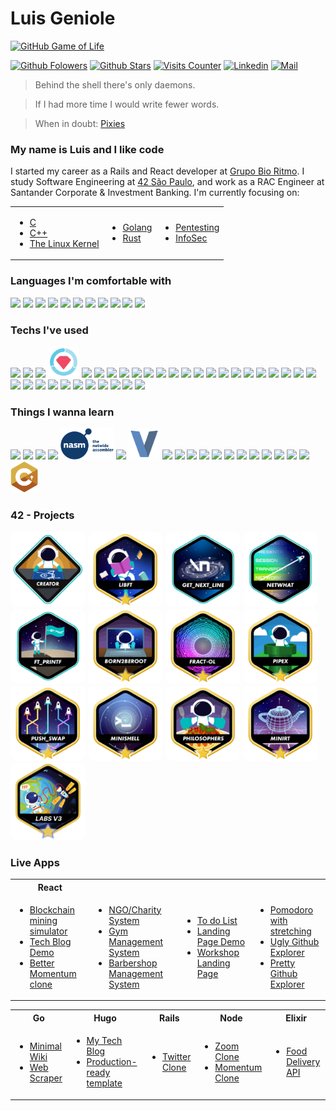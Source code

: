# Luis Geniole

[![GitHub Game of Life](https://github4life.herokuapp.com/librity.gif?z=6)](https://github.com/ethomson/github4life)

[![Github Folowers](https://img.shields.io/github/followers/librity?label=Followers&style=flat)](https://github.com/librity?tab=followers)
[![Github Stars](https://img.shields.io/github/stars/librity?label=Stars&style=flat)](https://github.com/librity?tab=repositories)
[![Visits Counter](https://visitor-badge.glitch.me/badge?page_id=librity.librity)](https://github.com/librity)
[![Linkedin](https://img.shields.io/badge/-Luis%20Geniole-blue?style=flat-square&logo=linkedin&logoColor=white)](https://www.linkedin.com/in/luis-geniole)
[![Mail](https://img.shields.io/badge/-luis.geniole@gmail.com-gray?style=flat-square&logo=gmail&logoColor=red)](mailto:luis.geniole@gmail.com)

> Behind the shell there's only daemons.

> If I had more time I would write fewer words.

> When in doubt: [Pixies](https://www.youtube.com/watch?v=3Ep8X38tjTg&list=PLPHtlE3wckGN4VK-lH0sLBWDd7BQSDIob)

### My name is Luis and I like code

I started my career as a Rails and React developer at [Grupo Bio Ritmo](https://github.com/bioritmo).
I study Software Engineering at [42 São Paulo](https://www.42sp.org.br/),
and work as a RAC Engineer at Santander Corporate & Investment Banking.
I'm currently focusing on:

<table><tr>
<td>

- [C](https://devdocs.io/c)
- [C++](https://devdocs.io/cpp)
- [The Linux Kernel](https://github.com/torvalds/linux)

</td>
<td>

- [Golang](https://golang.org/doc)
- [Rust](https://doc.rust-lang.org/std/index.html)

</td>
<td>

- [Pentesting](https://www.youtube.com/channel/UCa6eh7gCkpPo5XXUDfygQQA)
- [InfoSec](https://www.cve.org/)

</td>
</tr></table>

### Languages I'm comfortable with

[<code><img height="50" src="https://upload.wikimedia.org/wikipedia/commons/3/35/The_C_Programming_Language_logo.svg"></code>](https://devdocs.io/c/)
[<code><img height="50" src="https://upload.wikimedia.org/wikipedia/commons/1/18/ISO_C%2B%2B_Logo.svg"></code>](https://isocpp.org/std/the-standard)
[<code><img height="50" src="https://upload.wikimedia.org/wikipedia/commons/2/21/Matlab_Logo.png"></code>](https://www.mathworks.com/help/matlab/)
[<code><img height="50" src="https://www.vectorlogo.zone/logos/javascript/javascript-horizontal.svg"></code>](https://developer.mozilla.org/en-US/docs/Web/JavaScript/Reference)
[<code><img height="50" src="https://www.vectorlogo.zone/logos/typescriptlang/typescriptlang-ar21.svg"></code>](https://www.typescriptlang.org/docs)
[<code><img height="50" src="https://www.vectorlogo.zone/logos/elixir-lang/elixir-lang-ar21.svg"></code>](https://hexdocs.pm/elixir/Kernel.html)
[<code><img height="50" src="https://www.vectorlogo.zone/logos/ruby-lang/ruby-lang-horizontal.svg"></code>](https://www.ruby-lang.org/en/documentation/)
[<code><img height="50" src="https://www.vectorlogo.zone/logos/python/python-ar21.svg"></code>](https://www.python.org/doc/)
[<code><img height="50" src="https://www.vectorlogo.zone/logos/gnu_bash/gnu_bash-ar21.svg"></code>](https://devdocs.io/bash/)
[<code><img height="50" src="https://www.vectorlogo.zone/logos/golang/golang-ar21.svg"></code>](https://golang.org/doc/)
[<code><img height="50" src="https://www.vectorlogo.zone/logos/scala-lang/scala-lang-ar21.svg"></code>](https://docs.scala-lang.org/)

### Techs I've used

[<code><img height="50" src="https://www.vectorlogo.zone/logos/apache_spark/apache_spark-ar21.svg"></code>](https://spark.apache.org/documentation.html)
[<code><img height="50" src="https://cdn-images-1.medium.com/max/1600/1*W9maDRfdQbydm_aECrzAiQ.png"></code>](https://hexdocs.pm/phoenix/Phoenix.html)
[<code><img height="50" src="https://raw.githubusercontent.com/detain/svg-logos/780f25886640cef088af994181646db2f6b1a3f8/svg/rails-1.svg"></code>](https://guides.rubyonrails.org/)
[<code><img height="50" src="https://raw.githubusercontent.com/vscode-icons/vscode-icons/master/icons/file_type_rspec.svg"></code>](https://relishapp.com/rspec)
[<code><img height="50" src="https://www.vectorlogo.zone/logos/nodejs/nodejs-horizontal.svg"></code>](https://nodejs.org/en/docs/)
[<code><img height="50" src="https://www.vectorlogo.zone/logos/expressjs/expressjs-ar21.svg"></code>](https://expressjs.com/en/4x/api.html)
[<code><img height="50" src="https://d33wubrfki0l68.cloudfront.net/72901cd2af29b26e7000165d9cb90366820717a1/dd121/writing/graphql-with-next-js-and-apollo/nextjs.svg"></code>](https://nextjs.org/docs)
[<code><img height="50" src="https://www.vectorlogo.zone/logos/js_webpack/js_webpack-ar21.svg"></code>](https://webpack.js.org/concepts/)
[<code><img height="50" src="https://www.vectorlogo.zone/logos/reactjs/reactjs-ar21.svg"></code>](https://reactjs.org/docs/getting-started.html)
[<code><img height="50" src="https://www.vectorlogo.zone/logos/jestjsio/jestjsio-ar21.svg"></code>](https://jestjs.io/docs/en/getting-started.html)
[<code><img height="50" src="https://www.vectorlogo.zone/logos/socketio/socketio-ar21.svg"></code>](https://socket.io/docs/)
[<code><img height="50" src="https://www.vectorlogo.zone/logos/graphql/graphql-ar21.svg"></code>](https://graphql.org/learn/)
[<code><img height="50" src="https://www.vectorlogo.zone/logos/getbootstrap/getbootstrap-ar21.svg"></code>](https://getbootstrap.com/docs/4.1/getting-started/introduction/)
[<code><img height="50" src="https://www.vectorlogo.zone/logos/sass-lang/sass-lang-ar21.svg"></code>](https://sass-lang.com/documentation)
[<code><img height="50" src="https://www.vectorlogo.zone/logos/docker/docker-ar21.svg"></code>](https://docs.docker.com/compose/)
[<code><img height="50" src="https://www.vectorlogo.zone/logos/redis/redis-ar21.svg"></code>](https://redis.io/documentation)
[<code><img height="50" src="https://www.vectorlogo.zone/logos/sequelizejs/sequelizejs-ar21.svg"></code>](https://sequelize.org/master/)
[<code><img height="50" src="https://raw.githubuserconhttps://docs.scala-lang.org/tent.com/typeorm/typeorm/master/resources/logo_big.png"></code>](https://typeorm.io/)
[<code><img height="50" src="https://www.vectorlogo.zone/logos/adonisjs/adonisjs-ar21.svg"></code>](https://adonisjs.com/docs/4.1/lucid)
[<code><img height="50" src="https://www.vectorlogo.zone/logos/postgresql/postgresql-horizontal.svg"></code>](https://www.postgresql.org/docs/)
[<code><img height="50" src="https://www.vectorlogo.zone/logos/mysql/mysql-horizontal.svg"></code>](https://dev.mysql.com/doc/)
[<code><img height="50" src="https://www.vectorlogo.zone/logos/sqlite/sqlite-ar21.svg"></code>](https://sqlite.org/docs.html)
[<code><img height="50" src="https://www.vectorlogo.zone/logos/git-scm/git-scm-ar21.svg"></code>](https://git-scm.com/doc)
[<code><img height="50" src="https://www.vectorlogo.zone/logos/github/github-ar21.svg"></code>](https://docs.github.com/en)
[<code><img height="50" src="https://www.vectorlogo.zone/logos/commonmark/commonmark-ar21.svg"></code>](https://www.markdownguide.org/getting-started)
[<code><img height="50" src="https://www.vectorlogo.zone/logos/amazon_aws/amazon_aws-ar21.svg"></code>](https://docs.aws.amazon.com/index.html)
[<code><img height="50" src="https://www.vectorlogo.zone/logos/jupyter/jupyter-ar21.svg"></code>](https://jupyterlab.readthedocs.io/en/stable/)
[<code><img height="50" src="https://www.vectorlogo.zone/logos/atlassian_jira/atlassian_jira-ar21.svg"></code>](https://confluence.atlassian.com/jira061)
[<code><img height="50" src="https://www.vectorlogo.zone/logos/linux/linux-ar21.svg"></code>](https://www.kernel.org/doc/html/latest/)
[<code><img height="50" src="https://www.vectorlogo.zone/logos/ubuntu/ubuntu-ar21.svg"></code>](https://help.ubuntu.com/)
[<code><img height="50" src="https://www.vectorlogo.zone/logos/raspberrypi/raspberrypi-ar21.svg"></code>](https://www.raspberrypi.org/documentation/)
[<code><img height="50" src="https://www.vectorlogo.zone/logos/arduino/arduino-ar21.svg"></code>](https://www.arduino.cc/reference/en/)
[<code><img height="50" src="https://www.vectorlogo.zone/logos/curl_haxx/curl_haxx-ar21.svg"></code>](https://curl.se/libcurl)
[<code><img height="50" src="https://download.logo.wine/logo/GNU_Emacs/GNU_Emacs-Logo.wine.png"></code>](https://www.gnu.org/software/emacs/documentation.html)

### Things I wanna learn

[<code><img height="50" src="https://www.vectorlogo.zone/logos/java/java-horizontal.svg"></code>](https://docs.oracle.com/en/java/)
[<code><img height="50" src="https://www.vectorlogo.zone/logos/springio/springio-ar21.svg"></code>](https://docs.spring.io/spring-boot/docs/current/reference/htmlsingle/)
[<code><img height="50" src="https://www.vectorlogo.zone/logos/djangoproject/djangoproject-ar21.svg"></code>](https://docs.djangoproject.com/en/4.1/)
[<code><img height="50" src="https://www.vectorlogo.zone/logos/webassembly/webassembly-ar21.svg"></code>](https://developer.mozilla.org/en-US/docs/WebAssembly)
[<code><img height="50" src="./.github/netwide_assembler.svg"></code>](https://nasm.us/docs.php)
[<code><img height="50" src="https://upload.wikimedia.org/wikipedia/commons/c/cb/Crystal_language_logo.svg"></code>](https://crystal-lang.org/docs/)
[<code><img height="50" src="./.github/v_logo.svg"></code>](https://modules.vlang.io/)
[<code><img height="50" src="https://www.vectorlogo.zone/logos/rust-lang/rust-lang-ar21.svg"></code>](https://doc.rust-lang.org/std/index.html)
[<code><img height="50" src="https://www.vectorlogo.zone/logos/ziglang/ziglang-ar21.svg"></code>](https://ziglang.org/documentation/0.9.1/)
[<code><img height="50" src="https://www.vectorlogo.zone/logos/clojure/clojure-ar21.svg"></code>](https://clojure.org/api/api)
[<code><img height="50" src="https://www.vectorlogo.zone/logos/ansible/ansible-ar21.svg"></code>](https://docs.ansible.com/)
[<code><img height="50" src="https://www.vectorlogo.zone/logos/tensorflow/tensorflow-ar21.svg"></code>](https://www.tensorflow.org/guide/)
[<code><img height="50" src="https://www.vectorlogo.zone/logos/electronjs/electronjs-ar21.svg"></code>](https://www.electronjs.org/docs)
[<code><img height="50" src="https://www.vectorlogo.zone/logos/haskell/haskell-ar21.svg"></code>](https://www.haskell.org/documentation/)
[<code><img height="50" src="https://www.vectorlogo.zone/logos/jenkins/jenkins-ar21.svg"></code>](https://www.jenkins.io/doc/tutorials/)
[<code><img height="50" src="https://www.vectorlogo.zone/logos/nim-lang/nim-lang-ar21.svg"></code>](https://nim-lang.org/documentation.html)
[<code><img height="50" src="https://www.vectorlogo.zone/logos/ethereum/ethereum-ar21.svg"></code>](https://ethereum.org/en/developers/)
[<code><img height="50" src="https://solidity.readthedocs.io/en/v0.7.0/_images/logo.svg"></code>](https://solidity.readthedocs.io/en/v0.7.0/)
[<code><img height="50" src="https://www.vectorlogo.zone/logos/lua/lua-ar21.svg"></code>](https://www.lua.org/docs.html)
[<code><img height="50" src="./.github/holyc.png"></code>](https://templeos.holyc.xyz/Wb/Doc/HolyC.html#l1)

### 42 - Projects

[<code><img width="120" style="border-radius: 10px;" src="./.github/ft_creator.png"></code>](https://docs.google.com/presentation/d/1jQFeNh26VdVB7vO-ZypKq3XRiO2zCfAMUdEyJkXh_Ts/edit?usp=sharing)
[<code><img width="120" style="border-radius: 10px;" src="./.github/libft.png"></code>](https://github.com/librity/ft_libft)
[<code><img width="120" style="border-radius: 10px;" src="./.github/get_next_line.png"></code>](https://github.com/librity/ft_get_next_line)
[<code><img width="120" style="border-radius: 10px;" src="./.github/netwhat.png"></code>](https://github.com/librity/ft_netwhat)
[<code><img width="120" style="border-radius: 10px;" src="./.github/ft_printf.png"></code>](https://github.com/librity/ft_printf)
[<code><img width="120" style="border-radius: 10px;" src="./.github/ft_born2beroot.png"></code>](https://github.com/librity/ft_born2beroot)
[<code><img width="120" style="border-radius: 10px;" src="./.github/ft_fractol.png"></code>](https://github.com/librity/ft_fractol)
[<code><img width="120" style="border-radius: 10px;" src="./.github/ft_pipex.png"></code>](https://github.com/librity/ft_pipex)
[<code><img width="120" style="border-radius: 10px;" src="./.github/ft_push_swap.png"></code>](https://github.com/librity/ft_push_swap)
[<code><img width="120" style="border-radius: 10px;" src="./.github/ft_minihell.png"></code>](https://github.com/librity/ft_minishell)
[<code><img width="120" style="border-radius: 10px;" src="./.github/ft_philosophers.png"></code>](https://github.com/librity/ft_philosophers)
[<code><img width="120" style="border-radius: 10px;" src="./.github/ft_minirt.png"></code>](https://github.com/librity/ft_minirt)
[<code><img width="120" style="border-radius: 10px;" src="./.github/ft_labs_v3.png"></code>](https://github.com/librity/ft_netmon)

### Live Apps

<table><tr>
<tr><th> React </th></tr>
<tr>
<td>

- [Blockchain mining simulator](https://create-react-mine.vercel.app)
- [Tech Blog Demo](https://tech1776.netlify.app/)
- [Better Momentum clone](https://impetus.vercel.app/)

</td>
<td>

- [NGO/Charity System](https://bethehero1776.netlify.app/)
- [Gym Management System](https://gympoint1776.netlify.app/)
- [Barbershop Management System](https://gobarber1776.netlify.app/)

</td>
<td>

- [To do List](https://todo1776.netlify.app/)
- [Landing Page Demo](https://iworldtrip.netlify.app/)
- [Workshop Landing Page](https://genioledesigns.netlify.app/)

</td>
<td>

- [Pomodoro with stretching](https://moveit-lfwxit6xp-librity.vercel.app/)
- [Ugly Github Explorer](https://githubrepos1776.netlify.app/)
- [Pretty Github Explorer](https://github1776.netlify.app/)

</td>
</tr></table>

<table><tr><tr>

<th> Go </th>
<th> Hugo </th>
<th> Rails </th>
<th> Node </th>
<th> Elixir </th>

</tr><tr>
<td>

- [Minimal Wiki](https://wiki1776.herokuapp.com/)
- [Web Scraper](https://nc-gojobs.herokuapp.com/)

</td>
<td>

- [My Tech Blog](https://42devdiaries.netlify.app/)
- [Production-ready template](https://hugonetlifytemplate.netlify.app/)

</td>
<td>

- [Twitter Clone](https://sampleapp1776.herokuapp.com/)

</td>
<td>

- [Zoom Clone](https://zoomclone1776.herokuapp.com/)
- [Momentum Clone](https://nomentum.herokuapp.com)

</td>
<td>

- [Food Delivery API](https://github.com/librity/ignite_rockelivery)

</td>
</tr></table>
